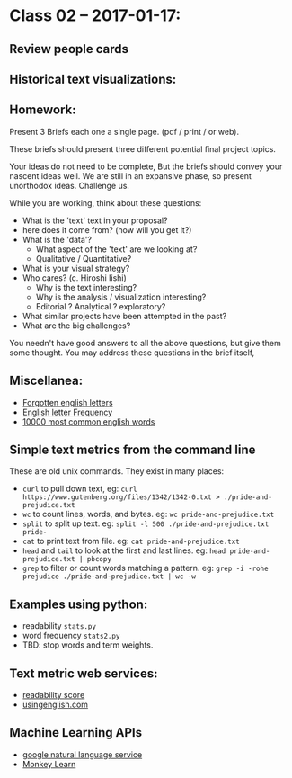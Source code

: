 # Class 02 – 2017-01-17:

## Review people cards

## Historical text visualizations:


## Homework:
Present 3 Briefs each one a single page. (pdf / print / or web).

These briefs should present three different potential final project topics.

Your ideas do not need to be complete, But the briefs should convey your nascent ideas well.
We are still in an expansive phase, so present unorthodox ideas. Challenge us.

While you are working, think about these questions:

* What is the 'text' text in your proposal?
* here does it come from? (how will you get it?)
* What is the 'data'?
    * What aspect of the 'text' are we looking at?
    * Qualitative / Quantitative?
* What is your visual strategy?
* Who cares?  (c. Hiroshi Iishi)
    * Why is the text interesting?
    * Why is the analysis / visualization interesting?
    * Editorial ? Analytical ? exploratory?
* What similar projects have been attempted in the past?
* What are the big challenges?

You needn't have good answers to all the above questions, but give them some thought.
You may address these questions in the brief itself,


## Miscellanea:
* [Forgotten english letters](https://omgfacts.com/we-used-to-have-6-more-letters-in-our-alphabet-a7e1a165853d#.le6xty581)
* [English letter Frequency](https://en.wikipedia.org/wiki/Letter_frequency)
* [10000 most common english words](https://github.com/first20hours/google-10000-english/blob/master/google-10000-english.txt)


## Simple text metrics from the command line
These are old unix commands. They exist in many places:

* `curl` to pull down text, eg: `curl https://www.gutenberg.org/files/1342/1342-0.txt > ./pride-and-prejudice.txt`
* `wc` to count lines, words, and bytes. eg: `wc pride-and-prejudice.txt`
* `split` to split up text. eg:  `split -l 500 ./pride-and-prejudice.txt pride-`
* `cat` to print text from file. eg: `cat pride-and-prejudice.txt`
* `head` and `tail` to look at the first and last lines.  eg: `head pride-and-prejudice.txt | pbcopy`
* `grep` to filter or count words matching a pattern. eg:  `grep -i -rohe prejudice ./pride-and-prejudice.txt | wc -w`

## Examples using python:

* readability `stats.py`
* word frequency `stats2.py`
* TBD: stop words and term weights.

## Text metric web services:
* [readability score](https://readability-score.com/text/)
* [usingenglish.com](https://www.usingenglish.com/resources/text-statistics.php)


## Machine Learning APIs
* [google natural language service](https://cloud.google.com/natural-language/)
* [Monkey Learn](https://app.monkeylearn.com/main/classifiers/cl_qkjxv9Ly/tab/api-tab/)





